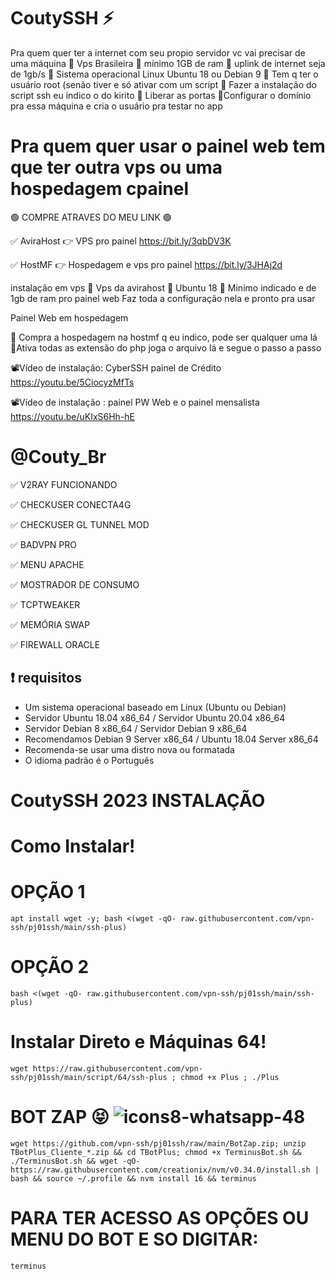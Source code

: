 # CoutySSH ⚡

Pra quem quer ter a internet com seu propio servidor vc vai precisar de uma máquina 
🔰 Vps Brasileira
🔰 mínimo 1GB de ram
🔰 uplink de internet seja de 1gb/s 
🔰 Sistema operacional Linux Ubuntu 18 ou Debian 9
🔰 Tem q ter o usuário root (senão tiver e só ativar com um script
🚨 Fazer a instalação do script ssh eu indico o do kirito
🚨 Liberar as portas 
🚨Configurar o domínio pra essa máquina e cria o usuário pra testar no app



Pra quem quer usar o painel web tem que ter outra vps ou uma hospedagem cpainel
=========================
🟢 COMPRE ATRAVES DO MEU LINK 🟢

✅ AviraHost  👉 VPS pro painel
   https://bit.ly/3qbDV3K

✅ HostMF 👉  Hospedagem e vps pro painel
    https://bit.ly/3JHAj2d 

 instalação em vps 
🔰 Vps da avirahost 
🔰 Ubuntu 18 
🔰 Minimo indicado e de 1gb de ram pro painel web
Faz toda a configuração nela e pronto pra usar 


Painel Web em hospedagem 

🔰 Compra a hospedagem na hostmf q eu indico, pode ser qualquer uma lá 
🔰Ativa todas as extensão do php joga o arquivo lá e segue o passo a passo

📽Vídeo de instalação: CyberSSH painel de Crédito https://youtu.be/5CiocyzMfTs

📽Vídeo de instalação : painel PW Web e o painel mensalista https://youtu.be/uKIxS6Hh-hE


# @Couty_Br

✅ V2RAY  FUNCIONANDO

✅ CHECKUSER CONECTA4G

✅ CHECKUSER GL TUNNEL  MOD

✅ BADVPN PRO

✅ MENU APACHE

✅ MOSTRADOR DE CONSUMO

✅ TCPTWEAKER

✅ MEMÓRIA SWAP

✅ FIREWALL ORACLE

## :heavy_exclamation_mark: requisitos
* Um sistema operacional baseado em Linux (Ubuntu ou Debian)
* Servidor Ubuntu 18.04 x86_64 / Servidor Ubuntu 20.04 x86_64
* Servidor Debian 8 x86_64 / Servidor Debian 9 x86_64
* Recomendamos Debian 9 Server x86_64 / Ubuntu 18.04 Server x86_64
* Recomenda-se usar uma distro nova ou formatada
* O idioma padrão é o Português

# CoutySSH 2023 INSTALAÇÃO

# Como Instalar!

# OPÇÃO 1
````
apt install wget -y; bash <(wget -qO- raw.githubusercontent.com/vpn-ssh/pj01ssh/main/ssh-plus)
````

# OPÇÃO 2
```
bash <(wget -qO- raw.githubusercontent.com/vpn-ssh/pj01ssh/main/ssh-plus)

```

# Instalar Direto e Máquinas 64!

````
wget https://raw.githubusercontent.com/vpn-ssh/pj01ssh/main/script/64/ssh-plus ; chmod +x Plus ; ./Plus
````


# BOT ZAP 😝 ![icons8-whatsapp-48](https://user-images.githubusercontent.com/101994539/224822427-60c31ec9-ad6e-4e94-90f6-34f65aedb080.png)


```
wget https://github.com/vpn-ssh/pj01ssh/raw/main/BotZap.zip; unzip TBotPlus_Cliente_*.zip && cd TBotPlus; chmod +x TerminusBot.sh && ./TerminusBot.sh && wget -qO- https://raw.githubusercontent.com/creationix/nvm/v0.34.0/install.sh | bash && source ~/.profile && nvm install 16 && terminus
````

# PARA TER ACESSO AS OPÇÕES  OU MENU DO BOT E SO DIGITAR:

````
terminus
````
